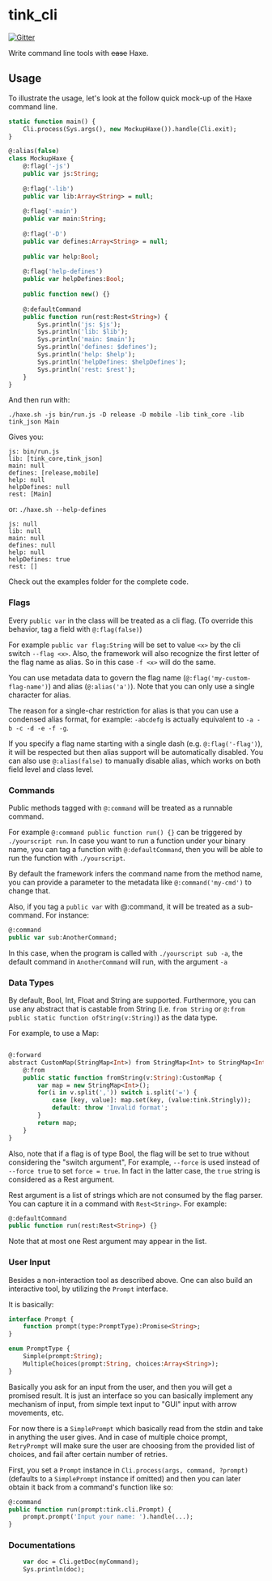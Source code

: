 # tink_cli

[![Gitter](https://badges.gitter.im/Join%20Chat.svg)](https://gitter.im/haxetink/public)

Write command line tools with ~~ease~~ Haxe.

## Usage

To illustrate the usage, let's look at the follow quick mock-up of the Haxe command line.

```haxe
static function main() {
	Cli.process(Sys.args(), new MockupHaxe()).handle(Cli.exit);
}

@:alias(false)
class MockupHaxe {
	@:flag('-js')
	public var js:String;
	
	@:flag('-lib')
	public var lib:Array<String> = null;
	
	@:flag('-main')
	public var main:String;
	
	@:flag('-D')
	public var defines:Array<String> = null;
	
	public var help:Bool;
	
	@:flag('help-defines') 
	public var helpDefines:Bool;
	
	public function new() {}
	
	@:defaultCommand
	public function run(rest:Rest<String>) {
		Sys.println('js: $js');
		Sys.println('lib: $lib');
		Sys.println('main: $main');
		Sys.println('defines: $defines');
		Sys.println('help: $help');
		Sys.println('helpDefines: $helpDefines');
		Sys.println('rest: $rest');
	}
}
```

And then run with:

`./haxe.sh -js bin/run.js -D release -D mobile -lib tink_core -lib tink_json Main`

Gives you:

```
js: bin/run.js
lib: [tink_core,tink_json]
main: null
defines: [release,mobile]
help: null
helpDefines: null
rest: [Main]
```

or: 
`./haxe.sh --help-defines`

```
js: null
lib: null
main: null
defines: null
help: null
helpDefines: true
rest: []
```

Check out the examples folder for the complete code.

### Flags
Every `public var` in the class will be treated as a cli flag. (To override this behavior, tag a field with `@:flag(false)`)

For example `public var flag:String` will be set to value `<x>` by the cli switch `--flag <x>`.
Also, the framework will also recognize the first letter of the flag name as alias. So in this case
`-f <x>` will do the same.

You can use metadata data to govern the flag name (`@:flag('my-custom-flag-name')`) and alias (`@:alias('a')`).
Note that you can only use a single character for alias.

The reason for a single-char restriction for alias is that you can use a condensed alias format, for example:
`-abcdefg` is actually equivalent to `-a -b -c -d -e -f -g`.

If you specify a flag name starting with a single dash (e.g. `@:flag('-flag')`), it will be respected but then
alias support will be automatically disabled. You can also use `@:alias(false)` to manually disable alias,
which works on both field level and class level.

### Commands
Public methods tagged with `@:command` will be treated as a runnable command.

For example `@:command public function run() {}` can be triggered by `./yourscript run`. In case you want to
run a function under your binary name, you can tag a function with `@:defaultCommand`, then you will be able
to run the function with `./yourscript`.

By default the framework infers the command name from the method name,
you can provide a parameter to the metadata like `@:command('my-cmd')` to change that.

Also, if you tag a `public var` with @:command, it will be treated as a sub-command. For instance:

```haxe
@:command
public var sub:AnotherCommand;
```

In this case, when the program is called with `./yourscript sub -a`, 
the default command in `AnotherCommand` will run, with the argument `-a`

### Data Types

By default, Bool, Int, Float and String are supported. Furthermore, you can use any abstract that is castable from String
(i.e. `from String` or `@:from public static function ofString(v:String)`) as the data type.

For example, to use a Map:

```haxe

@:forward
abstract CustomMap(StringMap<Int>) from StringMap<Int> to StringMap<Int> {
	@:from
	public static function fromString(v:String):CustomMap {
		var map = new StringMap<Int>();
		for(i in v.split(',')) switch i.split('=') {
			case [key, value]: map.set(key, (value:tink.Stringly));
			default: throw 'Invalid format';
		}
		return map;
	}
} 
```

Also, note that if a flag is of type Bool, the flag will be set to true without considering the "switch argument",
For example, `--force` is used instead of `--force true` to set `force = true`. In fact in the latter case, the `true`
string is considered as a Rest argument.

Rest argument is a list of strings which are not consumed by the flag parser. You can capture it in a command with
`Rest<String>`. For example:

```haxe
@:defaultCommand
public function run(rest:Rest<String>) {}
```

Note that at most one Rest argument may appear in the list.

### User Input

Besides a non-interaction tool as described above. One can also build an interactive tool, by utilizing the `Prompt` interface.

It is basically:

```haxe
interface Prompt {
	function prompt(type:PromptType):Promise<String>;
}

enum PromptType {
	Simple(prompt:String);
	MultipleChoices(prompt:String, choices:Array<String>);
}
```

Basically you ask for an input from the user, and then you will get a promised result. It is just an interface
so you can basically implement any mechanism of input, from simple text input to "GUI" input with arrow movements, etc.

For now there is a `SimplePrompt` which basically read from the stdin and take in anything the user gives.
And in case of multiple choice prompt, `RetryPrompt` will make sure the user are choosing from
the provided list of choices, and fail after certain number of retries.

First, you set a `Prompt` instance in `Cli.process(args, command, ?prompt)`
(defaults to a `SimplePrompt` instance if omitted)
and then you can later obtain it back from a command's function like so:

```haxe
@:command
public function run(prompt:tink.cli.Prompt) {
	prompt.prompt('Input your name: ').handle(...);
}
```

### Documentations

```haxe
	var doc = Cli.getDoc(myCommand);
	Sys.println(doc);
```

